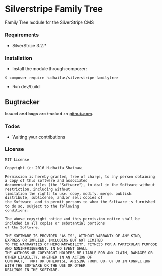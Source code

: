 # Silverstripe Family Tree
Family Tree module for the SilverStripe CMS

### Requirements
 - SilverStripe 3.2.*
 
### Installation
- Install the module through composer:
```sh
$ composer require hudhaifas/silverstripe-familytree
```
- Run dev/build

## Bugtracker ##
Issued and bugs are tracked on [github.com].

### Todos
 - Waiting your contributions
 
### License

    MIT License

    Copyright (c) 2016 Hudhaifa Shatnawi

    Permission is hereby granted, free of charge, to any person obtaining a copy of this software and associated 
    documentation files (the "Software"), to deal in the Software without restriction, including without 
    limitation the rights to use, copy, modify, merge, publish, distribute, sublicense, and/or sell copies of 
    the Software, and to permit persons to whom the Software is furnished to do so, subject to the following
    conditions:

    The above copyright notice and this permission notice shall be included in all copies or substantial portions 
    of the Software.

    THE SOFTWARE IS PROVIDED "AS IS", WITHOUT WARRANTY OF ANY KIND, EXPRESS OR IMPLIED, INCLUDING BUT NOT LIMITED 
    TO THE WARRANTIES OF MERCHANTABILITY, FITNESS FOR A PARTICULAR PURPOSE AND NONINFRINGEMENT. IN NO EVENT SHALL 
    THE AUTHORS OR COPYRIGHT HOLDERS BE LIABLE FOR ANY CLAIM, DAMAGES OR OTHER LIABILITY, WHETHER IN AN ACTION OF 
    CONTRACT,  TORT OR OTHERWISE, ARISING FROM, OUT OF OR IN CONNECTION WITH THE SOFTWARE OR THE USE OR OTHER 
    DEALINGS IN THE SOFTWARE.


   [github.com]: <http://github.com/hudhaifas/silverstripe-familytree/issues>

